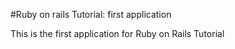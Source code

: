 #Ruby on rails Tutorial: first application

This is the first application for Ruby on Rails Tutorial